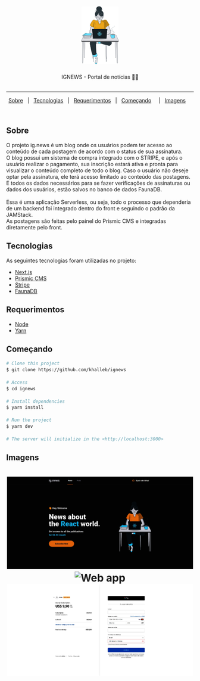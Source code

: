 <h1 align="center">

<img src="https://raw.githubusercontent.com/NaySoares/ignews/3a3c97be7441ffab3babe045d6b5d27d58012c9b/public/images/avatar.svg" alt="" width="100px"/>

</h1>

<p align="center">
  IGNEWS - Portal de notícias 📰🚀
  <br>
  <br>

---

<p align="center">
  <a href="#sobre">Sobre</a> &#xa0; | &#xa0; 
  <a href="#tecnologias">Tecnologias</a> &#xa0; | &#xa0;
  <a href="#requerimentos">Requerimentos</a> &#xa0; | &#xa0;
  <a href="#começando">Começando</a> &#xa0; &#xa0; | &#xa0;
  <a href="#imagens">Imagens</a> &#xa0; &#xa0;
</p>

<br>

## Sobre ##

O projeto ig.news é um blog onde os usuários podem ter acesso ao conteúdo de cada postagem de acordo com o status de sua assinatura.<br>
O blog possui um sistema de compra integrado com o STRIPE, e após o usuário realizar o pagamento, sua inscrição estará ativa e pronta para visualizar o conteúdo completo
de todo o blog. Caso o usuário não deseje optar pela assinatura, ele terá acesso limitado ao conteúdo das postagens. E todos os dados necessários para se fazer verificações
de assinaturas ou dados dos usuários, estão salvos no banco de dados FaunaDB.
<br>
<br>
Essa é uma aplicação Serverless, ou seja, todo o processo que dependeria de um backend foi integrado dentro do front e seguindo o padrão da JAMStack.
<br>
As postagens são feitas pelo painel do Prismic CMS e integradas diretamente pelo front.


## Tecnologias ##

As seguintes tecnologias foram utilizadas no projeto:

- [Next.js](https://nextjs.org/)
- [Prismic CMS](https://prismic.io/)
- [Stripe](https://stripe.com/)
- [FaunaDB](https://fauna.com/)

## Requerimentos ##

- [Node](https://nodejs.org/en/)
- [Yarn](https://yarnpkg.com/lang/en/)

## Começando ##

```bash
# Clone this project
$ git clone https://github.com/khalleb/ignews

# Access
$ cd ignews

# Install dependencies
$ yarn install

# Run the project
$ yarn dev

# The server will initialize in the <http://localhost:3000>
```
## Imagens ##

<h1 align="center">
    <img alt = "Web app" src = "./.img/ignews01.jpg" width = "500px" />
    <img alt = "Web app" src = "./.img/ignews02.jpg" width = "500px" />
    <img alt = "Web app" src = "./.img/ignews04.jpg" width = "500px" />
</h1>
